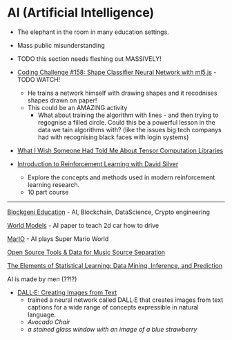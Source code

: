 AI (Artificial Intelligence)
============================

* The elephant in the room in many education settings.
* Mass public misunderstanding
* TODO this section needs fleshing out MASSIVELY!

* [Coding Challenge #158: Shape Classifier Neural Network with ml5.js](https://www.youtube.com/watch?v=3MqJzMvHE3E) - TODO WATCH!
    * He trains a network himself with drawing shapes and it recodnises shapes drawn on paper!
    * This could be an AMAZING activity
        * What about training the algorithm with lines - and then trying to regognise a filled circle. Could this be a powerful lesson in the data we tain algorithms with? (like the issues big tech companys had with recognising black faces with login systems)

* [What I Wish Someone Had Told Me About Tensor Computation Libraries](https://eigenfoo.xyz/tensor-computation-libraries/)

* [Introduction to Reinforcement Learning with David Silver](https://deepmind.com/learning-resources/-introduction-reinforcement-learning-david-silver)
    * Explore the concepts and methods used in modern reinforcement learning research.
    * 10 part course

---


[Blockgeni Education](https://blockgeni.com/) - AI, Blockchain, DataScience, Crypto engineering

[World Models](https://adgefficiency.com/world-models/) - AI paper to teach 2d car how to drive

[MarIO](https://www.youtube.com/watch?v=qv6UVOQ0F44) - AI plays Super Mario World

[Open Source Tools & Data for Music Source Separation](https://source-separation.github.io/tutorial/landing.html)

[The Elements of Statistical Learning: Data Mining, Inference, and Prediction](https://web.stanford.edu/~hastie/Papers/ESLII.pdf)

AI is made by men (??!?)

* [DALL·E: Creating Images from Text](https://openai.com/blog/dall-e/)
    * trained a neural network called DALL·E that creates images from text captions for a wide range of concepts expressible in natural language.
    * _Avocado Chair_
    * _a stained glass window with an image of a blue strawberry_